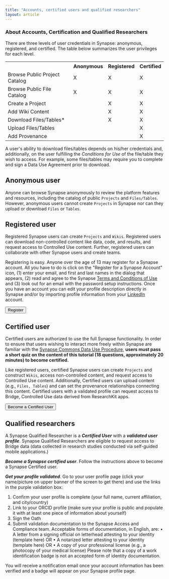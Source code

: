 ```yaml
---
title: "Accounts, certified users and qualified researchers"
layout: article
---
```

### About Accounts, Certification and Qualified Researchers

There are three levels of user credentials in Synapse: anonymous, registered, and certified. The table below summarizes the user privileges for each level.  

<table class="border text-align-center">
<tr><th></th><th>  Anonymous  </th><th> Registered  </th><th> Certified</th></tr>
<tr><td>Browse Public Project Catalog  </td><td>  X </td><td>  X  </td><td> X </td></tr>
<tr><td>Browse Public File Catalog  </td><td>  X </td><td>  X  </td><td> X</td></tr>
<tr><td>Create a Project  </td><td>    </td><td>  X  </td><td> X</td></tr>
<tr><td>Add Wiki Content  </td><td>    </td><td>  X  </td><td> X</td></tr>
<tr><td>Download Files/Tables* </td><td>    </td><td>  X  </td><td> X</td></tr>
<tr><td>Upload Files/Tables </td><td>    </td><td>    </td><td> X</td></tr>
<tr><td>Add Provenance </td><td>    </td><td>     </td><td> X</td></tr>
</table>


A user's ability to download files/tables depends on his/her credentials and, additionally, on the user fulfilling the _Conditions for Use_ of the file/table they wish to access. For example, some files/tables may require you to complete and sign a Data Use Agreement prior to download. 

## Anonymous user
Anyone can browse Synapse anonymously to review the platform features and resources, including the catalog of public `Projects` and `Files/Tables`. However, anonymous users cannot create `Projects` in Synapse nor can they upload or download `Files` or `Tables`. 

## Registered user
Registered Synapse users can create `Projects` and `Wikis`. Registered users can download non-controlled content like data, code, and results, and request access to Controlled Use content. Further, registered users can collaborate with other Synapse users and create teams. 

Registering is easy. Anyone over the age of 13 may register for a Synapse account. All you have to do is click on the "Register for a Synapse Account" icon, (1) enter your email, and first and last names in the dialog that appears, (2) read and agree to the Synapse [Terms and Conditions of Use](https://s3.amazonaws.com/static.synapse.org/governance/SageBionetworksSynapseTermsandConditionsofUse.pdf?v=4) and (3) look out for an email with the password setup instructions. Once you have an account you can edit your profile description directly in Synapse and/or by importing profile information from your [LinkedIn](https://www.linkedin.com) account.

<form action="https://www.synapse.org/#!RegisterAccount:0">
    <input type="submit" value="Register">
</form>
	
## Certified user
Certified users are authorized to use the full Synapse functionality. In order to ensure that users wishing to interact more freely within Synapse are familiar with the [Synapse Commons Data Use Procedure](https://s3.amazonaws.com/static.synapse.org/governance/SynapseCommonsDataUseProcedure.pdf?v=4), **users must pass a short quiz on the content of this tutorial (18 questions, approximately 20 minutes) to become certified.**

Like registered users, certified Synapse users can create `Projects` and construct `Wikis`, access non-controlled content, and request access to Controlled Use content. Additionally, Certified users can upload content (e.g., `Files, Tables`) and can set the provenance relationships connecting this content. Certified users with a validated profile can request access to Bridge, Controlled Use data derived from ResearchKit apps. 

<form action="https://www.synapse.org/#!Quiz:">
    <input type="submit" value="Become a Certified User">
</form>


## Qualified researchers
A Synapse Qualified Researcher is a _**Certified User**_ with a _**validated user profile**_.  Synapse Qualified Researchers are eligible to request access to Bridge data (data collected in research studies conducted via self-guided mobile applications.) 

_**Become a Synapse certified user**_. Follow the instructions above to become a Synapse Certified user. 

_**Get your profile validated**_.  Go to your user profile page (click your name/picture on upper banner of the screen to get there) and use the links in the purple validation box:

1.	Confirm your user profile is complete (your full name, current affiliation, and city/country)
2.	Link to your ORCID profile (make sure your profile is public and populate it with at least one piece of information about yourself)
3.	Sign the Oath
4.	Submit validation documentation to the Synapse Access and Compliance team. Acceptable forms of documentation, in English, are:
     •	    A letter from a signing official on letterhead attesting to your identity (template here) OR
     •	    A notarized letter attesting to your identity (template here) OR
     •	    A copy of your professional license (e.g., a photocopy of your medical license)
Please note that a copy of a work identification badge is not an accepted form of identity documentation.

You will receive a notification email once your account information has been verified and a badge will appear on your Synapse profile page. 


